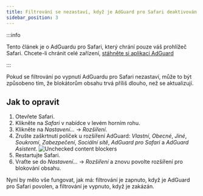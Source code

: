 ```yaml
---
title: Filtrování se nezastaví, když je AdGuard pro Safari deaktivován
sidebar_position: 3
---
```


:::info

Tento článek je o AdGuardu pro Safari, který chrání pouze váš prohlížeč Safari. Chcete-li chránit celé zařízení, [stáhněte si aplikaci AdGuard](https://agrd.io/download-kb-adblock)

:::

Pokud se filtrování po vypnutí AdGuardu pro Safari nezastaví, může to být způsobeno tím, že blokátorům obsahu trvá příliš dlouho, než se aktualizují.

## Jak to opravit

1. Otevřete Safari.
2. Klikněte na _Safari_ v nabídce v levém horním rohu.
3. Klikněte na _Nastavení…_ → _Rozšíření_.
4. Zrušte zaškrtnutí políček u rozšíření AdGuard: _Vlastní_, _Obecné_, _Jiné_, _Soukromí_, _Zabezpečení_, _Sociální sítě_, _AdGuard pro Safari_ a _AdGuard Asistent_.
 ![Unchecked content blockers](https://cdn.adtidy.org/content/Kb/ad_blocker/safari/adg-safari-unchecked-cbs.png)
5. Restartujte Safari.
6. Vraťte se do _Nastavení..._ → _Rozšíření_ a znovu povolte rozšíření pro blokování obsahu.

Nyní by mělo vše fungovat, jak má: filtrování je zapnuto, když je AdGuard pro Safari povolen, a filtrování je vypnuto, když je zakázán.
